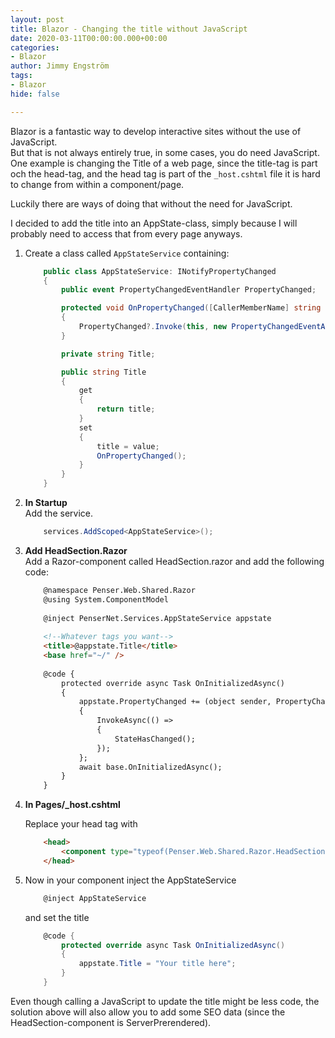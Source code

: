 ```yaml
---
layout: post
title: Blazor - Changing the title without JavaScript
date: 2020-03-11T00:00:00.000+00:00
categories:
- Blazor
author: Jimmy Engström
tags:
- Blazor
hide: false

---
```


Blazor is a fantastic way to develop interactive sites without the use of JavaScript.  
But that is not always entirely true, in some cases, you do need JavaScript.  
One example is changing the Title of a web page, since the title-tag is part och the head-tag, and the head tag is part of the ````_host.cshtml```` file it is hard to change from within a component/page.  

Luckily there are ways of doing that without the need for JavaScript.

I decided to add the title into an AppState-class, simply because I will probably need to access that from every page anyways.

1. Create a class called ```AppStateService``` containing:

    ```csharp
        public class AppStateService: INotifyPropertyChanged
        {
            public event PropertyChangedEventHandler PropertyChanged;
    
            protected void OnPropertyChanged([CallerMemberName] string propertyName = null)
            {
                PropertyChanged?.Invoke(this, new PropertyChangedEventArgs(propertyName));
            }
    
            private string Title;
    
            public string Title
            {
                get
                {
                    return title;
                }
                set
                {
                    title = value;
                    OnPropertyChanged();
                }
            }
        }
    ```

2. **In Startup**  
    Add the service.

    ```csharp
        services.AddScoped<AppStateService>();
    ```

3. **Add HeadSection.Razor**  
Add a Razor-component called HeadSection.razor and add the following code:

    ```html
        @namespace Penser.Web.Shared.Razor
        @using System.ComponentModel
        
        @inject PenserNet.Services.AppStateService appstate
        
        <!--Whatever tags you want-->
        <title>@appstate.Title</title>
        <base href="~/" />
        
        @code {
            protected override async Task OnInitializedAsync()
            {
                appstate.PropertyChanged += (object sender, PropertyChangedEventArgs e) =>
                {
                    InvokeAsync(() =>
                    {
                        StateHasChanged();
                    });
                };
                await base.OnInitializedAsync();
            }
        }
    ```    

4. **In Pages/_host.cshtml**

    Replace your head tag with
    
    ```html
        <head>
            <component type="typeof(Penser.Web.Shared.Razor.HeadSection)" render-mode="ServerPrerendered"/>
        </head>
    ```

5. Now in your component inject the AppStateService

    ```csharp
        @inject AppStateService
    ```

    and set the title

    ```csharp
        @code {
            protected override async Task OnInitializedAsync()
            {
                appstate.Title = "Your title here";
            }
        }
    ```

Even though calling a JavaScript to update the title might be less code, the solution above will also allow you to add some SEO data (since the HeadSection-component is ServerPrerendered).